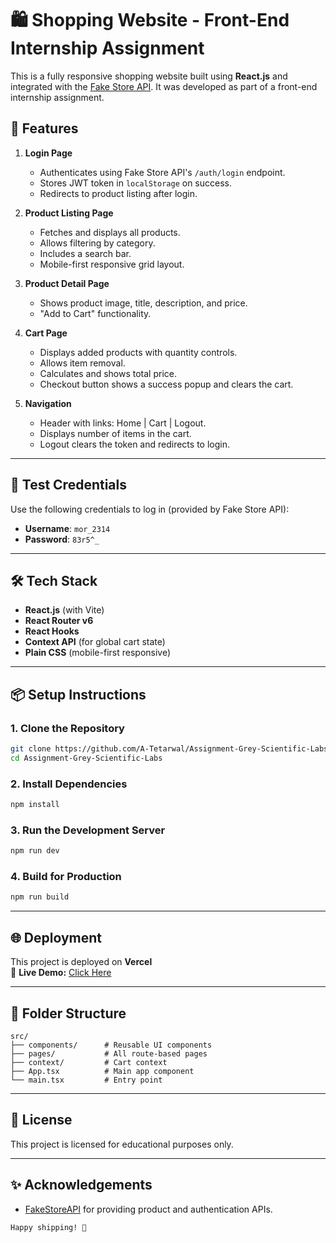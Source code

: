 # 🛍️ Shopping Website - Front-End Internship Assignment

This is a fully responsive shopping website built using **React.js** and integrated with the [Fake Store API](https://fakestoreapi.com/). It was developed as part of a front-end internship assignment.

## 🚀 Features

1. **Login Page**
   - Authenticates using Fake Store API's `/auth/login` endpoint.
   - Stores JWT token in `localStorage` on success.
   - Redirects to product listing after login.

2. **Product Listing Page**
   - Fetches and displays all products.
   - Allows filtering by category.
   - Includes a search bar.
   - Mobile-first responsive grid layout.

3. **Product Detail Page**
   - Shows product image, title, description, and price.
   - "Add to Cart" functionality.

4. **Cart Page**
   - Displays added products with quantity controls.
   - Allows item removal.
   - Calculates and shows total price.
   - Checkout button shows a success popup and clears the cart.

5. **Navigation**
   - Header with links: Home | Cart | Logout.
   - Displays number of items in the cart.
   - Logout clears the token and redirects to login.

---

## 🧪 Test Credentials

Use the following credentials to log in (provided by Fake Store API):

- **Username**: `mor_2314`  
- **Password**: `83r5^_`

---

## 🛠 Tech Stack

- **React.js** (with Vite)
- **React Router v6**
- **React Hooks**
- **Context API** (for global cart state)
- **Plain CSS** (mobile-first responsive)

---

## 📦 Setup Instructions

### 1. Clone the Repository

```bash
git clone https://github.com/A-Tetarwal/Assignment-Grey-Scientific-Labs.git
cd Assignment-Grey-Scientific-Labs
```

### 2. Install Dependencies

```bash
npm install
```

### 3. Run the Development Server

```bash
npm run dev
```

### 4. Build for Production

```bash
npm run build
```

---

## 🌐 Deployment

This project is deployed on **Vercel**  
🔗 **Live Demo:** [Click Here](https:/shopping-website-dun-eight.vercel.app)

---

## 📁 Folder Structure

```
src/
├── components/      # Reusable UI components
├── pages/           # All route-based pages
├── context/         # Cart context
├── App.tsx          # Main app component
└── main.tsx         # Entry point
```

---

## 📄 License

This project is licensed for educational purposes only.

---

## ✨ Acknowledgements

- [FakeStoreAPI](https://fakestoreapi.com/) for providing product and authentication APIs.
```
Happy shipping! 🚀
